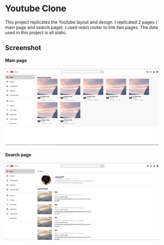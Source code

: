 # Youtube Clone

This project replicates the Youtube layout and design. I replicated 2 pages ( main page and search page). I used react router to link two pages. The data used in this project is all static.

## Screenshot

#### Main page

![screenshot_1.png](./screenshot_1.png)

#### Search page

![screenshot_2.png](./screenshot_2.png)
